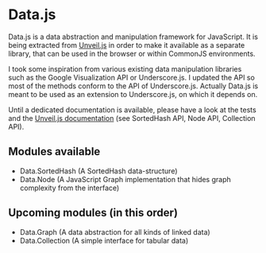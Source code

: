 Data.js
==================

Data.js is a data abstraction and manipulation framework for JavaScript. It is
being extracted from [Unveil.js](http://github.com/michael/unveil)
in order to make it available as a separate library, that can be used in the
browser or within CommonJS environments.

I took some inspiration from various existing data manipulation libraries such
as the Google Visualization API or Underscore.js. I updated the API so most of 
the methods conform to the API of Underscore.js. Actually Data.js is meant to 
be used as an extension to Underscore.js, on which it depends on.

Until a dedicated documentation is available, please have a look at the tests
and the [Unveil.js documentation](http://docs.quasipartikel.at/#/unveil)
(see SortedHash API, Node API, Collection API).

Modules available
------------------

* Data.SortedHash (A SortedHash data-structure)
* Data.Node (A JavaScript Graph implementation that hides graph complexity from the interface)

Upcoming modules (in this order)
------------------

* Data.Graph (A data abstraction for all kinds of linked data)
* Data.Collection (A simple interface for tabular data)